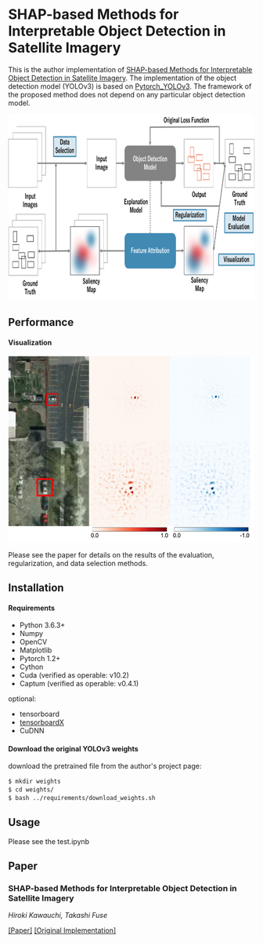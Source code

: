 # SHAP-based Methods for Interpretable Object Detection in Satellite Imagery
This is the author implementation of [SHAP-based Methods for Interpretable Object Detection in Satellite Imagery](https://github.com/hiroki-kawauchi/SHAPObjectDetection.git). The implementation of the object detection model (YOLOv3) is based on [Pytorch_YOLOv3](https://github.com/DeNA/PyTorch_YOLOv3). The framework of the proposed method does not depend on any particular object detection model.

<p align="left"><img src="data/whole_figure.png" height="380"\>

## Performance

#### Visualization
<p align="left"><img src="data/vis_tp.png" height="380"\>

Please see the paper for details on the results of the evaluation, regularization, and data selection methods.

## Installation
#### Requirements

- Python 3.6.3+
- Numpy
- OpenCV
- Matplotlib
- Pytorch 1.2+
- Cython
- Cuda (verified as operable: v10.2)
- Captum (verified as operable: v0.4.1)

optional:
- tensorboard
- [tensorboardX](https://github.com/lanpa/tensorboardX)
- CuDNN

#### Download the original YOLOv3 weights
download the pretrained file from the author's project page:   

```bash
$ mkdir weights
$ cd weights/
$ bash ../requirements/download_weights.sh
```

## Usage

Please see the test.ipynb


## Paper
### SHAP-based Methods for Interpretable Object Detection in Satellite Imagery
_Hiroki Kawauchi, Takashi Fuse_ <br>

[[Paper]](https://github.com/hiroki-kawauchi/SHAPObjectDetection.git) [[Original Implementation]](https://github.com/hiroki-kawauchi/SHAPObjectDetection.git)



